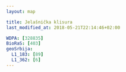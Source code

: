 ```yaml
---
layout: map

title: Jelašnička klisura
last_modified_at: 2018-05-21T22:14:46+02:00

WDPA: [328835]
BioRaS: [403]
geoSrbija:
  L1_183: [89]
  L1_362: [6]
---
```

